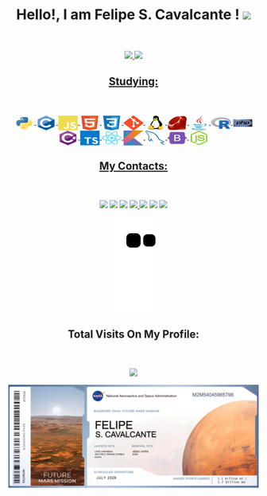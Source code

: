 <!DOCTYPE html>
<html>
<body>
<header>
<h1 align="center">Hello!, I am Felipe S. Cavalcante ! <img src="https://raw.githubusercontent.com/iampavangandhi/iampavangandhi/master/gifs/Hi.gif" width="30px"></h1>
</header>
<section align="center">
<a href="https://github.com/felipsgami">
<img height="180em" src="https://github-readme-stats.vercel.app/api?username=felipsgami&show_icons=true&theme=dracula&include_all_commits=true&count_private=true"/>
<img height="180em" src="https://github-readme-stats.vercel.app/api/top-langs/?username=felipsgami&layout=compact&langs_count=7&theme=dracula"/>
</section>
<section>
<header>
<h2 align="center">Studying:</h2>
</header>
<section align="center">
<img align="center" title="Python" alt="Python" height="30" width="40" src="https://raw.githubusercontent.com/devicons/devicon/master/icons/python/python-original.svg">
<img align="center" title="C" alt="C" height="30" width="40" src="https://raw.githubusercontent.com/devicons/devicon/master/icons/c/c-original.svg">
<img align="center" title="Javascript" alt="Javascript" height="30" width="40" src="https://raw.githubusercontent.com/devicons/devicon/master/icons/javascript/javascript-plain.svg">
<img align="center" title="HTML" alt="HTML" height="30" width="40" src="https://raw.githubusercontent.com/devicons/devicon/master/icons/html5/html5-original.svg">
<img align="center" title="CSS" alt="CSS" height="30" width="40" src="https://raw.githubusercontent.com/devicons/devicon/master/icons/css3/css3-original.svg">
<img align="center" title="Git" alt="Git" height="30" width="40" src="https://raw.githubusercontent.com/devicons/devicon/master/icons/git/git-original.svg">
<img align="center" title="Linux" alt="linux" height="30" width="40" src="https://raw.githubusercontent.com/devicons/devicon/master/icons/linux/linux-original.svg">
<img align="center" title="Ruby" alt="Ruby" height="30" width="40" src="https://raw.githubusercontent.com/devicons/devicon/master/icons/ruby/ruby-original.svg">
<img align="center" title="Java" alt="Java" height="30" width="40" src="https://raw.githubusercontent.com/devicons/devicon/master/icons/java/java-original.svg">
<img align="center" title="R" alt="R" height="30" width="40" src="https://raw.githubusercontent.com/devicons/devicon/master/icons/r/r-original.svg">
<img align="center" title="PHP" alt="PHP" height="30" width="40" src="https://raw.githubusercontent.com/devicons/devicon/master/icons/php/php-original.svg">
<img align="center" title="C#" alt="C#" height="30" width="40" src="https://raw.githubusercontent.com/devicons/devicon/master/icons/csharp/csharp-original.svg">
<img align="center" title="TypeScript" alt="TypeScript" height="30" width="40" src="https://raw.githubusercontent.com/devicons/devicon/master/icons/typescript/typescript-plain.svg">
<img align="center" title="React" alt="React" height="30" width="40" src="https://raw.githubusercontent.com/devicons/devicon/master/icons/react/react-original.svg">
<img align="center" title="Kotlin" alt="Kotlin" height="30" width="40" src="https://raw.githubusercontent.com/devicons/devicon/master/icons/kotlin/kotlin-original.svg">
<img align="center" title="MySQL" alt="MySQL" height="30" width="40" src="https://raw.githubusercontent.com/devicons/devicon/master/icons/mysql/mysql-original.svg">
<img align="center" title="Bootstrap" alt="Bootstrap" height="30" width="40" src="https://raw.githubusercontent.com/devicons/devicon/master/icons/bootstrap/bootstrap-plain.svg">
<img align="center" title="NodeJS" alt="NodeJS" height="30" width="40" src="https://raw.githubusercontent.com/devicons/devicon/master/icons/nodejs/nodejs-plain.svg">
</section>
</section>
<section>
<header>
<h2 align="center">My Contacts:</h2>
</header>
<section align="center">
<a href="https://www.youtube.com/" target="_blank"><img src="https://img.shields.io/badge/YouTube-FF0000?style=for-the-badge&logo=youtube&logoColor=white" target="_blank"></a>
<a href="https://www.twitch.tv/" target="_blank"><img src="https://img.shields.io/badge/Twitch-9146FF?style=for-the-badge&logo=twitch&logoColor=white" target="_blank"></a>
<a href="https://discord.gg/" target="_blank"><img src="https://img.shields.io/badge/Discord-7289DA?style=for-the-badge&logo=discord&logoColor=white" target="_blank"></a> 
<a href="https://www.instagram.com/Felipsgami"><img src="https://img.shields.io/badge/-Instagram-%23E4405F?style=for-the-badge&logo=instagram&logoColor=white" target="_blank"</a>
<a href = "mailto:felipsgami@gmail.com"><img src="https://img.shields.io/badge/-Gmail-%23333?style=for-the-badge&logo=gmail&logoColor=white" target="_blank"></a>
<a href="https://www.linkedin.com/in/felipescavalcante/" target="_blank"><img src="https://img.shields.io/badge/-LinkedIn-%230077B5?style=for-the-badge&logo=linkedin&logoColor=white" target="_blank"></a> 
<a href="https://github.com/felipsgami" target="_blank"><img src="https://img.shields.io/badge/github-%23100000.svg?&style=for-the-badge&logo=github&logoColor=white" target="_blank"></a>
</section>

 <section align="center">
 
  ![Snake animation](https://github.com/rafaballerini/rafaballerini/blob/output/github-contribution-grid-snake.svg)

 </section>

</section>
<section>
<header>
<h2 align="center">Total Visits On My Profile:</h2>
</header>
<p align="center"> 
<img alingn="center" src="https://profile-counter.glitch.me/felipsgami/count.svg" />
</p>
</section>
<section align="center">
<img align="center" title="Nasa" alt="Nasa" src=https://github.com/Felipsgami/Felipsgami/blob/main/BoardingPass_MyNameOnFutureMission.png/>
</section>
</body>
<html>
